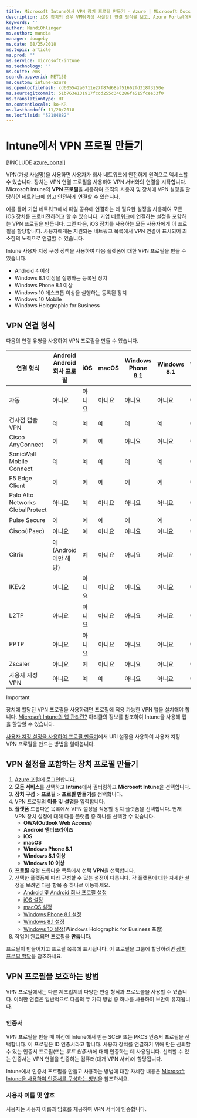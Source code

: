 ```yaml
---
title: Microsoft Intune에서 VPN 장치 프로필 만들기 - Azure | Microsoft Docs
description: iOS 장치의 경우 VPN(가상 사설망) 연결 형식을 보고, Azure Portal에서 VPN 장치 프로필을 만들고, Microsoft Intune에서 인증서 또는 사용자 이름과 암호를 사용하여 VPN 프로필을 보호 하는 옵션을 확인합니다.
keywords: ''
author: MandiOhlinger
ms.author: mandia
manager: dougeby
ms.date: 08/25/2018
ms.topic: article
ms.prod: ''
ms.service: microsoft-intune
ms.technology: ''
ms.suite: ems
search.appverid: MET150
ms.custom: intune-azure
ms.openlocfilehash: cd605542a0711e27f87d68af51662fd318f3250e
ms.sourcegitcommit: 51b763e131917fccd255c346286fa515fcee33f0
ms.translationtype: HT
ms.contentlocale: ko-KR
ms.lasthandoff: 11/20/2018
ms.locfileid: "52184882"
---
```

# <a name="create-vpn-profiles-in-intune"></a>Intune에서 VPN 프로필 만들기

[!INCLUDE [azure_portal](./includes/azure_portal.md)]

VPN(가상 사설망)을 사용하면 사용자가 회사 네트워크에 안전하게 원격으로 액세스할 수 있습니다. 장치는 VPN 연결 프로필을 사용하여 VPN 서버와의 연결을 시작합니다. Microsoft Intune의 **VPN 프로필**을 사용하여 조직의 사용자 및 장치에 VPN 설정을 할당하면 네트워크에 쉽고 안전하게 연결할 수 있습니다.

예를 들어 기업 네트워크에서 파일 공유에 연결하는 데 필요한 설정을 사용하여 모든 iOS 장치를 프로비전하려고 할 수 있습니다. 기업 네트워크에 연결하는 설정을 포함하는 VPN 프로필을 만듭니다. 그런 다음, iOS 장치를 사용하는 모든 사용자에게 이 프로필을 할당합니다. 사용자에게는 지원되는 네트워크 목록에서 VPN 연결이 표시되어 최소한의 노력으로 연결할 수 있습니다.

Intune 사용자 지정 구성 정책을 사용하여 다음 플랫폼에 대한 VPN 프로필을 만들 수 있습니다.

* Android 4 이상
* Windows 8.1 이상을 실행하는 등록된 장치
* Windows Phone 8.1 이상
* Windows 10 데스크톱 이상을 실행하는 등록된 장치
* Windows 10 Mobile
* Windows Holographic for Business

## <a name="vpn-connection-types"></a>VPN 연결 형식

다음의 연결 유형을 사용하여 VPN 프로필을 만들 수 있습니다.

|연결 형식|Android<br>Android 회사 프로필|iOS|macOS|Windows Phone 8.1|Windows 8.1|Windows 10|
|-|-|-|-|-|-|-|
|자동|아니요|아니요|아니요|아니요|아니요|예|
|검사점 캡슐 VPN|예|예|예|예|예|예|
|Cisco AnyConnect|예|예|예|아니요|아니요|아니요|
|SonicWall Mobile Connect|예|예|예|예|예|예|
|F5 Edge Client|예|예|예|예|예|예|
|Palo Alto Networks GlobalProtect|아니요|예|아니요|아니요|아니요|예|
|Pulse Secure|예|예|예|예|예|예|
|Cisco(IPsec)|아니요|예|아니요|아니요|아니요|아니요|
|Citrix|예(Android에만 해당)|예|아니요|아니요|아니요|예|
|IKEv2|아니요|아니요|아니요|아니요|아니요|예|
|L2TP|아니요|아니요|아니요|아니요|아니요|예|
|PPTP|아니요|아니요|아니요|아니요|아니요|예|
|Zscaler|아니요|예|아니요|아니요|아니요|아니요|
|사용자 지정 VPN|아니요|예|예|아니요|아니요|아니요|

> [!IMPORTANT]
> 장치에 할당된 VPN 프로필을 사용하려면 프로필에 적용 가능한 VPN 앱을 설치해야 합니다. [Microsoft Intune의 앱 관리란?](app-management.md) 아티클의 정보를 참조하여 Intune을 사용해 앱을 할당할 수 있습니다.  

[사용자 지정 설정을 사용하여 프로필 만들기](custom-settings-configure.md)에서 URI 설정을 사용하여 사용자 지정 VPN 프로필을 만드는 방법을 알아봅니다.

## <a name="create-a-device-profile-containing-vpn-settings"></a>VPN 설정을 포함하는 장치 프로필 만들기

1. [Azure 포털](https://portal.azure.com)에 로그인합니다.
2. **모든 서비스**를 선택하고 **Intune**에서 필터링하고 **Microsoft Intune**을 선택합니다.
3. **장치 구성** > **프로필** > **프로필 만들기**를 선택합니다.
4. VPN 프로필의 **이름** 및 **설명**을 입력합니다.
5. **플랫폼** 드롭다운 목록에서 VPN 설정을 적용할 장치 플랫폼을 선택합니다. 현재 VPN 장치 설정에 대해 다음 플랫폼 중 하나를 선택할 수 있습니다.
   - **OWA(Outlook Web Access)**
   - **Android 엔터프라이즈**
   - **iOS**
   - **macOS**
   - **Windows Phone 8.1**
   - **Windows 8.1 이상**
   - **Windows 10 이상**
6. **프로필** 유형 드롭다운 목록에서 선택 **VPN**을 선택합니다.
7. 선택한 플랫폼에 따라 구성할 수 있는 설정이 다릅니다. 각 플랫폼에 대한 자세한 설정을 보려면 다음 항목 중 하나로 이동하세요.
   - [Android 및 Android 회사 프로필 설정](vpn-settings-android.md)
   - [iOS 설정](vpn-settings-ios.md)
   - [macOS 설정](vpn-settings-macos.md)
   - [Windows Phone 8.1 설정](vpn-settings-windows-phone-8-1.md)
   - [Windows 8.1 설정](vpn-settings-windows-8-1.md)
   - [Windows 10 설정](vpn-settings-windows-10.md)(Windows Holographic for Business 포함)
8. 작업이 완료되면 프로필을 **만듭니다**.

프로필이 만들어지고 프로필 목록에 표시됩니다. 이 프로필을 그룹에 할당하려면 [장치 프로필 할당](device-profile-assign.md)을 참조하세요.

## <a name="methods-of-securing-vpn-profiles"></a>VPN 프로필을 보호하는 방법

VPN 프로필에서는 다른 제조업체의 다양한 연결 형식과 프로토콜을 사용할 수 있습니다. 이러한 연결은 일반적으로 다음의 두 가지 방법 중 하나를 사용하여 보안이 유지됩니다.

### <a name="certificates"></a>인증서

VPN 프로필을 만들 때 이전에 Intune에서 만든 SCEP 또는 PKCS 인증서 프로필을 선택합니다. 이 프로필은 ID 인증서라고 합니다. 사용자 장치를 연결하기 위해 만든 신뢰할 수 있는 인증서 프로필(또는 *루트 인증서*)에 대해 인증하는 데 사용됩니다. 신뢰할 수 있는 인증서는 VPN 연결을 인증하는 컴퓨터(대개 VPN 서버)에 할당됩니다.

Intune에서 인증서 프로필을 만들고 사용하는 방법에 대한 자세한 내용은 [Microsoft Intune을 사용하여 인증서를 구성하는 방법](certificates-configure.md)을 참조하세요.

### <a name="user-name-and-password"></a>사용자 이름 및 암호

사용자는 사용자 이름과 암호를 제공하여 VPN 서버에 인증합니다.
